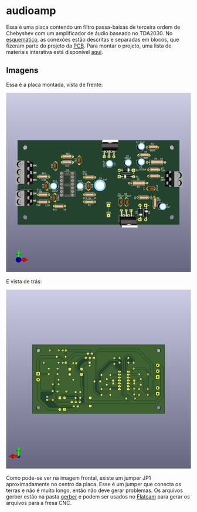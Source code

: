 # audioamp

Essa é uma placa contendo um filtro passa-baixas de terceira ordem de Chebyshev com um amplificador de áudio baseado no TDA2030. No [esquemático](./Esquemático.pdf), as conexões estão descritas e separadas em blocos, que fizeram parte do projeto da [PCB](./PCB.pdf). Para montar o projeto, uma lista de materiais interativa está disponível [aqui](https://cardosorapha.github.io/audioamp/).

## Imagens

Essa é a placa montada, vista de frente:

<img src="/imagens/frente.png" alt="Frente"/>

E vista de trás:

<img src="/imagens/tras.png" alt="Trás"/>

Como pode-se ver na imagem frontal, existe um jumper JP1 aproximadamente no centro da placa. Esse é um jumper que conecta os terras e não é muito longo, então não deve gerar problemas. Os arquivos gerber estão na pasta [gerber](./gerber) e podem ser usados no [Flatcam](http://flatcam.org/) para gerar os arquivos para a fresa CNC.

